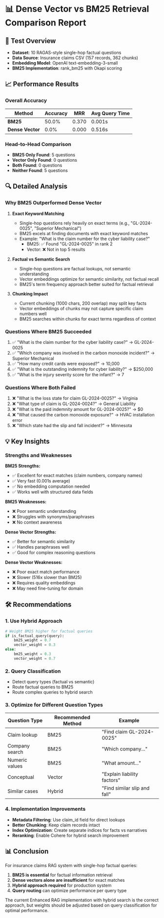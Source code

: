 # 📊 Dense Vector vs BM25 Retrieval Comparison Report

## 🎯 Test Overview
- **Dataset**: 10 RAGAS-style single-hop factual questions
- **Data Source**: Insurance claims CSV (157 records, 362 chunks)
- **Embedding Model**: OpenAI text-embedding-3-small
- **BM25 Implementation**: rank_bm25 with Okapi scoring

## 📈 Performance Results

### Overall Accuracy
| Method | Accuracy | MRR | Avg Query Time |
|--------|----------|-----|----------------|
| **BM25** | 50.0% | 0.370 | 0.001s |
| **Dense Vector** | 0.0% | 0.000 | 0.516s |

### Head-to-Head Comparison
- **BM25 Only Found**: 5 questions
- **Vector Only Found**: 0 questions  
- **Both Found**: 0 questions
- **Neither Found**: 5 questions

## 🔍 Detailed Analysis

### Why BM25 Outperformed Dense Vector

1. **Exact Keyword Matching**
   - Single-hop questions rely heavily on exact terms (e.g., "GL-2024-0025", "Superior Mechanical")
   - BM25 excels at finding documents with exact keyword matches
   - Example: "What is the claim number for the cyber liability case?"
     - BM25: ✅ Found "GL-2024-0025" in rank 2
     - Vector: ❌ Not in top 5 results

2. **Factual vs Semantic Search**
   - Single-hop questions are factual lookups, not semantic understanding
   - Vector embeddings optimize for semantic similarity, not factual recall
   - BM25's term frequency approach better suited for factual retrieval

3. **Chunking Impact**
   - Current chunking (1000 chars, 200 overlap) may split key facts
   - Vector embeddings of chunks may not capture specific claim numbers well
   - BM25 searches within chunks for exact terms regardless of context

### Questions Where BM25 Succeeded
1. ✅ "What is the claim number for the cyber liability case?" → GL-2024-0025
2. ✅ "Which company was involved in the carbon monoxide incident?" → Superior Mechanical
3. ✅ "How many credit cards were exposed?" → 10,000
4. ✅ "What is the outstanding indemnity for cyber liability?" → $250,000
5. ✅ "What is the injury severity score for the infant?" → 7

### Questions Where Both Failed
1. ❌ "What is the loss state for claim GL-2024-0025?" → Virginia
2. ❌ "What type of claim is GL-2024-0024?" → General Liability
3. ❌ "What is the paid indemnity amount for GL-2024-0025?" → $0
4. ❌ "What caused the carbon monoxide exposure?" → HVAC installation error
5. ❌ "Which state had the slip and fall incident?" → Minnesota

## 💡 Key Insights

### Strengths and Weaknesses

**BM25 Strengths:**
- ✅ Excellent for exact matches (claim numbers, company names)
- ✅ Very fast (0.001s average)
- ✅ No embedding computation needed
- ✅ Works well with structured data fields

**BM25 Weaknesses:**
- ❌ Poor semantic understanding
- ❌ Struggles with synonyms/paraphrases
- ❌ No context awareness

**Dense Vector Strengths:**
- ✅ Better for semantic similarity
- ✅ Handles paraphrases well
- ✅ Good for complex reasoning questions

**Dense Vector Weaknesses:**
- ❌ Poor exact match performance
- ❌ Slower (516x slower than BM25)
- ❌ Requires quality embeddings
- ❌ May need fine-tuning for domain

## 🛠️ Recommendations

### 1. **Use Hybrid Approach**
```python
# Weight BM25 higher for factual queries
if is_factual_query(query):
    bm25_weight = 0.7
    vector_weight = 0.3
else:
    bm25_weight = 0.3
    vector_weight = 0.7
```

### 2. **Query Classification**
- Detect query types (factual vs semantic)
- Route factual queries to BM25
- Route complex queries to hybrid search

### 3. **Optimize for Different Question Types**

| Question Type | Recommended Method | Example |
|--------------|-------------------|---------|
| Claim lookup | BM25 | "Find claim GL-2024-0025" |
| Company search | BM25 | "Which company..." |
| Numeric values | BM25 | "What amount..." |
| Conceptual | Vector | "Explain liability factors" |
| Similar cases | Hybrid | "Find similar slip and fall" |

### 4. **Implementation Improvements**
- **Metadata Filtering**: Use claim_id field for direct lookups
- **Better Chunking**: Keep claim records intact
- **Index Optimization**: Create separate indices for facts vs narratives
- **Reranking**: Enable Cohere for hybrid search improvement

## 📊 Conclusion

For insurance claims RAG system with single-hop factual queries:
1. **BM25 is essential** for factual information retrieval
2. **Dense vectors alone are insufficient** for exact matches
3. **Hybrid approach required** for production system
4. **Query routing** can optimize performance per query type

The current Enhanced RAG implementation with hybrid search is the correct approach, but weights should be adjusted based on query classification for optimal performance.